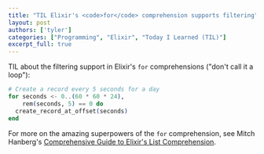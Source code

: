```yaml
---
title: "TIL Elixir's <code>for</code> comprehension supports filtering"
layout: post
authors: ['tyler']
categories: ["Programming", "Elixir", "Today I Learned (TIL)"]
excerpt_full: true
---
```


TIL about the filtering support in Elixir's `for` comprehensions ("don't call it a loop"):

```elixir
# Create a record every 5 seconds for a day
for seconds <- 0..(60 * 60 * 24),
    rem(seconds, 5) == 0 do
  create_record_at_offset(seconds)
end
```

For more on the amazing superpowers of the `for` comprehension, see Mitch Hanberg's [Comprehensive Guide to Elixir's List Comprehension](https://www.mitchellhanberg.com/the-comprehensive-guide-to-elixirs-for-comprehension/).

